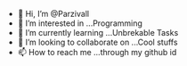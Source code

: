 - 👋 Hi, I’m @Parzivall
- 👀 I’m interested in ...Programming
- 🌱 I’m currently learning ...Unbrekable Tasks
- 💞️ I’m looking to collaborate on ...Cool stuffs
- 📫 How to reach me ...through my github id

<!---
Parzivall01/Parzivall01 is a ✨ special ✨ repository because its `README.md` (this file) appears on your GitHub profile.
You can click the Preview link to take a look at your changes.
--->
